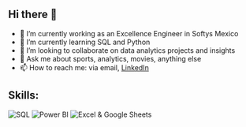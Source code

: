 ## Hi there 👋

- 🔭 I’m currently working as an Excellence Engineer in Softys Mexico
- 🌱 I’m currently learning SQL and Python
- 👯 I’m looking to collaborate on data analytics projects and insights
- 💬 Ask me about sports, analytics, movies, anything else
- 📫 How to reach me: via email, [LinkedIn](https://www.linkedin.com/in/camilo-manzur-4b7137a8/)

## Skills:

![SQL](https://img.shields.io/badge/SQL-black?style=for-the-badge&logo=mysql&logocolor=white)
![Power BI](https://img.shields.io/badge/Power%20BI-black?style=for-the-badge&logo=power-bi&logocolor=white)
![Excel & Google Sheets](https://img.shields.io/badge/Power%20BI-black?style=for-the-badge&logo=microsoft-excel)
